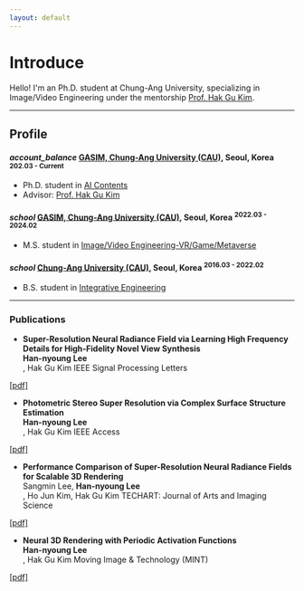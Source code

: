 ```yaml
---
layout: default
---
```


# Introduce

Hello!
I'm an Ph.D. student at Chung-Ang University, 
specializing in Image/Video Engineering under the mentorship [Prof. Hak Gu Kim](https://www.irislab.cau.ac.kr/members/pi).

<!-- I hold a keen interest in the field of Multimodal, particularly in the domains of: -->
<!-- > [Visual Speech Recognition](./another_pages/Visual_Speech_Recognition.html) -->
>
<!-- > [Visual Speech Generation](./another_pages/Visual_Speech_Generation.html) -->
>
<!-- > [Speech-Driven 3D Facial Animation](./another_pages/Speech-Driven3DFacialAnimation.html) -->
> 

<!-- In addition, I am always open to expanding my horizons and exploring other fascinating areas within the [broader field](./another_pages/Another_Fields.html). -->
* * *

## Profile

<h4 class="education">
  <i class="material-icons md-18">account_balance</i>
  <a href="https://www.cau.ac.kr/index.do"> GASIM, Chung-Ang University (CAU)</a>, Seoul, Korea
  <sup>202.03 - Current</sup>
</h4>

- Ph.D. student in [AI Contents](https://gsaim.cau.ac.kr)
- Advisor: [Prof. Hak Gu Kim](https://www.irislab.cau.ac.kr/members/pi)


<h4 class="education">
  <i class="material-icons md-18">school</i>
  <a href="https://gsaim.cau.ac.kr"> GASIM, Chung-Ang University (CAU)</a>, Seoul, Korea
  <sup>2022.03 - 2024.02</sup>
</h4>

- M.S. student in [Image/Video Engineering-VR/Game/Metaverse](https://gsaim.cau.ac.kr)

<h4 class="education">
  <i class="material-icons md-18">school</i>
  <a href="https://www.cau.ac.kr/index.do"> Chung-Ang University (CAU)</a>, Seoul, Korea
  <sup>2016.03 - 2022.02</sup>
</h4>

- B.S. student in [Integrative Engineering](https://www.cau.ac.kr)

* * *


<!--- Advisor:-->

### Publications
 - **Super-Resolution Neural Radiance Field via Learning High Frequency Details for High-Fidelity Novel View Synthesis** <br/>
**Han-nyoung Lee** <br/>, Hak Gu Kim
IEEE Signal Processing Letters
<!-- <a class="code" href="homepage_address">[OpenReview]</a> -->
<!-- <a class="code" href="homepage_address">[arxiv]</a> -->
<a class="code" href="https://ieeexplore.ieee.org/abstract/document/10413538">[pdf]</a>
<!-- <a class="code" href="homepage_address">[talk]</a> -->
<!-- <a class="code" href="homepage_address">[code]</a>  -->

 - **Photometric Stereo Super Resolution via Complex Surface Structure Estimation** <br/>
**Han-nyoung Lee** <br/>, Hak Gu Kim
IEEE Access
<!-- <a class="code" href="homepage_address">[OpenReview]</a> -->
<!-- <a class="code" href="homepage_address">[arxiv]</a> -->
<a class="code" href="homepage_address">[pdf]</a>
<!-- <a class="code" href="homepage_address">[talk]</a> -->
<!-- <a class="code" href="homepage_address">[code]</a>  -->

 - **Performance Comparison of Super-Resolution Neural Radiance Fields for Scalable 3D Rendering** <br/>
Sangmin Lee, **Han-nyoung Lee** <br/>, Ho Jun Kim, Hak Gu Kim
TECHART: Journal of Arts and Imaging Science
<!-- <a class="code" href="homepage_address">[OpenReview]</a> -->
<!-- <a class="code" href="homepage_address">[arxiv]</a> -->
<a class="code" href="homepage_address">[pdf]</a>
<!-- <a class="code" href="homepage_address">[talk]</a> -->
<!-- <a class="code" href="homepage_address">[code]</a>  -->

 - **Neural 3D Rendering with Periodic Activation Functions** <br/>
**Han-nyoung Lee** <br/>, Hak Gu Kim
Moving Image & Technology (MINT)
<!-- <a class="code" href="homepage_address">[OpenReview]</a> -->
<!-- <a class="code" href="homepage_address">[arxiv]</a> -->
<a class="code" href="homepage_address">[pdf]</a>
<!-- <a class="code" href="homepage_address">[talk]</a> -->
<!-- <a class="code" href="homepage_address">[code]</a>  -->

<!-- ### Awards & Honorships -->

<!-- - [**name**](homepage_address)(date) -->


<!-- ### Development Projects -->

<!-- - **Name** <sup>2019.02 - Current</sup> <a class="code" href="code_homepage address">[code]</a> <br/> 
detail -->

<!-- 
### Professional Activities -->
<!-- 
- **Reviewer of International Conferences** <br/>
IEEE/CVF International Conference on Computer Vision (ICCV) 2023 <br/>\
IEEE/CVF International Conference on Computer Vision (ICCV) 2023 <br/>\ -->
